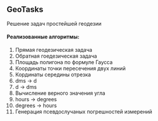 ## GeoTasks
Решение задач простейшей геодезии
#### Реализованные алгоритмы:
1. Прямая геодезическая задача
2. Обратная гоедезическая задача
3. Площадь полигона по формуле Гаусса
4. Координаты точки пересечения двух линий
5. Кординаты середины отрезка
6. dms -> d
7. d -> dms
8. Вычисление верного значения угла
9. hours -> degrees
10. degrees -> hours
11. Генерация псевдослучаных погрешностей измерений

